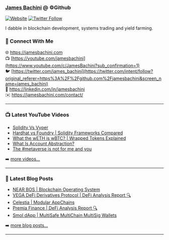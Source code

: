 ### [James Bachini][website] @ ⚙️Github

[![Website](https://img.shields.io/website?label=jamesbachini.com&style=for-the-badge&url=https%3A%2F%2Fjamesbachini.com)](https://jamesbachini.com)
[![Twitter Follow](https://img.shields.io/twitter/follow/james_bachini?color=1DA1F2&logo=twitter&style=for-the-badge)](https://twitter.com/intent/follow?original_referer=https%3A%2F%2Fgithub.com%2Fjamesbachini&screen_name=jamesbachini)

I dabble in blockchain development, systems trading and yield farming.

### 👋 Connect With Me

🌐 https://jamesbachini.com
<br />
📺 [https://youtube.com/jamesbachini](https://www.youtube.com/c/JamesBachini?sub_confirmation=1)
<br />
🐦 [https://twitter.com/james_bachini](https://twitter.com/intent/follow?original_referer=https%3A%2F%2Fgithub.com%2Fjamesbachini&screen_name=james_bachini)
<br />
👔 https://linkedin.com/in/jamesbachini
<br />
✉️ https://jamesbachini.com/contact/

---

### 📺 Latest YouTube Videos

<!-- YOUTUBE:START -->
- [Solidity Vs Vyper](https://www.youtube.com/watch?v=FEs5qDR1Y-0)
- [Hardhat vs Foundry | Solidity Frameworks Compared](https://www.youtube.com/watch?v=rai7CqGd-Tk)
- [What the wETH is wBTC? | Wrapped Tokens Explained](https://www.youtube.com/watch?v=80ccj5idWNY)
- [What Is Account Abstraction?](https://www.youtube.com/watch?v=R4YkVlEqCn8)
- [The #metaverse is not for me and you](https://www.youtube.com/watch?v=X38hwhhr15I)
<!-- YOUTUBE:END -->

➡️ [more videos...](https://youtube.com/jamesbachini)

---

### 📝 Latest Blog Posts

<!-- BLOG-POST-LIST:START -->
- [NEAR BOS | Blockchain Operating System](https://jamesbachini.com/near-bos-blockchain-operating-system/)
- [VEGA DeFi Derivatives Protocol | DeFi Analysis Report 🔍](https://jamesbachini.com/vega/)
- [Celestia | Modular AppChains](https://jamesbachini.com/celestia/)
- [Premia Finance | DeFi Analysis Report 🔍](https://jamesbachini.com/premia-finance/)
- [Smol dApp | MultiSafe MultiChain MultiSig Wallets](https://jamesbachini.com/smol-dapp/)
<!-- BLOG-POST-LIST:END -->

➡️ [more blog posts...](https://jamesbachini.com)

---

[website]: https://jamesbachini.com
[twitter]: https://twitter.com/james_bachini
[youtube]: https://youtube.com/jamesbachini
[linkedin]: https://linkedin.com/in/jamesbachini
